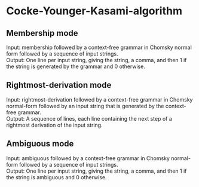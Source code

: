 # Cocke-Younger-Kasami-algorithm

## Membership mode
Input: membership followed by a context-free grammar in Chomsky normal form followed by a sequence of input strings.  
Output: One line per input string, giving the string, a comma, and then 1 if the string is generated by the grammar and 0 otherwise.

## Rightmost-derivation mode
Input: rightmost-derivation followed by a context-free grammar in Chomsky normal-form followed by an input string that is generated by the context-free grammar.  
Output: A sequence of lines, each line containing the next step of a rightmost derivation of the input string.

## Ambiguous mode
Input: ambiguous followed by a context-free grammar in Chomsky normal- form followed by a sequence of input strings.  
Output: One line per input string, giving the string, a comma, and then 1 if the string is ambiguous and 0 otherwise.
